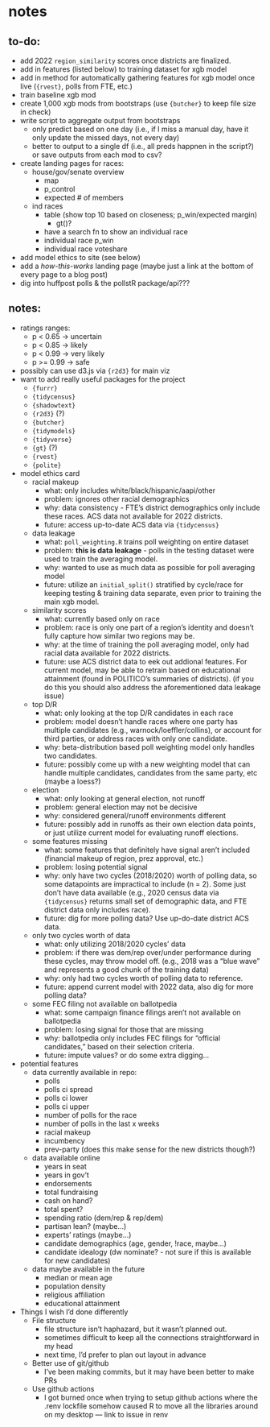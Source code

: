 notes
================

## to-do:

-   add 2022 `region_similarity` scores once districts are finalized.
-   add in features (listed below) to training dataset for xgb model
-   add in method for automatically gathering features for xgb model
    once live (`{rvest}`, polls from FTE, etc.)
-   train baseline xgb mod
-   create 1,000 xgb mods from bootstraps (use `{butcher}` to keep file
    size in check)
-   write script to aggregate output from bootstraps
    -   only predict based on one day (i.e., if I miss a manual day,
        have it only update the missed days, not every day)
    -   better to output to a single df (i.e., all preds happnen in the
        script?) or save outputs from each mod to csv?
-   create landing pages for races:
    -   house/gov/senate overview
        -   map
        -   p\_control
        -   expected \# of members
    -   ind races
        -   table (show top 10 based on closeness; p\_win/expected
            margin)
            -   gt()?
        -   have a search fn to show an individual race
        -   individual race p\_win
        -   individual race voteshare
-   add model ethics to site (see below)
-   add a *how-this-works* landing page (maybe just a link at the bottom
    of every page to a blog post)
-   dig into huffpost polls & the pollstR package/api???

## notes:

-   ratings ranges:
    -   p &lt; 0.65 -&gt; uncertain
    -   p &lt; 0.85 -&gt; likely
    -   p &lt; 0.99 -&gt; very likely
    -   p &gt;= 0.99 -&gt; safe
-   possibly can use d3.js via `{r2d3}` for main viz
-   want to add really useful packages for the project
    -   `{furrr}`
    -   `{tidycensus}`
    -   `{shadowtext}`
    -   `{r2d3}` (?)
    -   `{butcher}`
    -   `{tidymodels}`
    -   `{tidyverse}`
    -   `{gt}` (?)
    -   `{rvest}`
    -   `{polite}`
-   model ethics card
    -   racial makeup
        -   what: only includes white/black/hispanic/aapi/other
        -   problem: ignores other racial demographics
        -   why: data consistency - FTE’s district demographics only
            include these races. ACS data not available for 2022
            districts.
        -   future: access up-to-date ACS data via `{tidycensus}`
    -   data leakage
        -   what: `poll_weighting.R` trains poll weighting on entire
            dataset
        -   problem: **this is data leakage** - polls in the testing
            dataset were used to train the averaging model.
        -   why: wanted to use as much data as possible for poll
            averaging model
        -   future: utilize an `initial_split()` stratified by
            cycle/race for keeping testing & training data separate,
            even prior to training the main xgb model.
    -   similarity scores
        -   what: currently based only on race
        -   problem: race is only one part of a region’s identity and
            doesn’t fully capture how similar two regions may be.
        -   why: at the time of training the poll averaging model, only
            had racial data available for 2022 districts.
        -   future: use ACS district data to eek out addional features.
            For current model, may be able to retrain based on
            educational attainment (found in POLITICO’s summaries of
            districts). (if you do this you should also address the
            aforementioned data leakage issue)
    -   top D/R
        -   what: only looking at the top D/R candidates in each race
        -   problem: model doesn’t handle races where one party has
            multiple candidates (e.g., warnock/loeffler/collins), or
            account for third parties, or address races with only one
            candidate.
        -   why: beta-distribution based poll weighting model only
            handles two candidates.
        -   future: possibly come up with a new weighting model that can
            handle multiple candidates, candidates from the same party,
            etc (maybe a loess?)
    -   election
        -   what: only looking at general election, not runoff
        -   problem: general election may not be decisive
        -   why: considered general/runoff environments different
        -   future: possibly add in runoffs as their own election data
            points, or just utilize current model for evaluating runoff
            elections.
    -   some features missing
        -   what: some features that definitely have signal aren’t
            included (financial makeup of region, prez approval, etc.)
        -   problem: losing potential signal
        -   why: only have two cycles (2018/2020) worth of polling data,
            so some datapoints are impractical to include (n = 2). Some
            just don’t have data available (e.g., 2020 census data via
            `{tidycensus}` returns small set of demographic data, and
            FTE district data only includes race).
        -   future: dig for more polling data? Use up-do-date district
            ACS data.
    -   only two cycles worth of data
        -   what: only utilizing 2018/2020 cycles’ data
        -   problem: if there was dem/rep over/under performance during
            these cycles, may throw model off. (e.g., 2018 was a “blue
            wave” and represents a good chunk of the training data)
        -   why: only had two cycles worth of polling data to reference.
        -   future: append current model with 2022 data, also dig for
            more polling data?
    -   some FEC filing not available on ballotpedia
        -   what: some campaign finance filings aren’t not available on
            ballotpedia
        -   problem: losing signal for those that are missing
        -   why: ballotpedia only includes FEC filings for “official
            candidates,” based on their selection criteria.
        -   future: impute values? or do some extra digging…
-   potential features
    -   data currently available in repo:
        -   polls
        -   polls ci spread
        -   polls ci lower
        -   polls ci upper
        -   number of polls for the race
        -   number of polls in the last x weeks
        -   racial makeup
        -   incumbency
        -   prev-party (does this make sense for the new districts
            though?)
    -   data available online
        -   years in seat
        -   years in gov’t
        -   endorsements
        -   total fundraising
        -   cash on hand?
        -   total spent?
        -   spending ratio (dem/rep & rep/dem)
        -   partisan lean? (maybe…)
        -   experts’ ratings (maybe…)
        -   candidate demographics (age, gender, !race, maybe…)
        -   candidate idealogy (dw nominate? - not sure if this is
            available for new candidates)
    -   data maybe available in the future
        -   median or mean age
        -   population density
        -   religious affiliation
        -   educational attainment
-   Things I wish I’d done differently
    -   File structure
        -   file structure isn’t haphazard, but it wasn’t planned out.
        -   sometimes difficult to keep all the connections
            straightforward in my head
        -   next time, I’d prefer to plan out layout in advance
    -   Better use of git/github
        -   I’ve been making commits, but it may have been better to
            make PRs
    -   Use github actions
        -   I got burned once when trying to setup github actions where
            the .renv lockfile somehow caused R to move all the
            libraries around on my desktop — link to issue in renv
